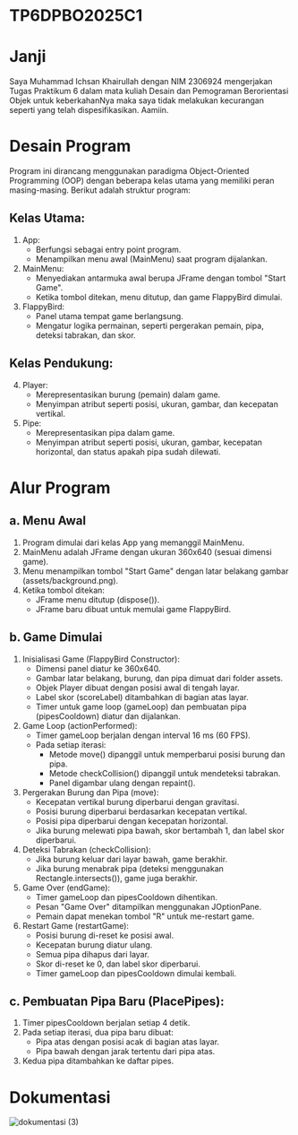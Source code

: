 # TP6DPBO2025C1

# Janji
Saya Muhammad Ichsan Khairullah dengan NIM 2306924 mengerjakan Tugas Praktikum 6 dalam mata kuliah Desain dan Pemograman Berorientasi Objek untuk keberkahanNya maka saya tidak melakukan kecurangan seperti yang telah dispesifikasikan. Aamiin.

# Desain Program
Program ini dirancang menggunakan paradigma Object-Oriented Programming (OOP) dengan beberapa kelas utama yang memiliki peran masing-masing. Berikut adalah struktur program:
## Kelas Utama:
1. App:
   - Berfungsi sebagai entry point program.
   - Menampilkan menu awal (MainMenu) saat program dijalankan.
2. MainMenu:
   - Menyediakan antarmuka awal berupa JFrame dengan tombol "Start Game".
   - Ketika tombol ditekan, menu ditutup, dan game FlappyBird dimulai.
3. FlappyBird:
   - Panel utama tempat game berlangsung.
   - Mengatur logika permainan, seperti pergerakan pemain, pipa, deteksi tabrakan, dan skor.
## Kelas Pendukung:
4. Player:
   - Merepresentasikan burung (pemain) dalam game.
   - Menyimpan atribut seperti posisi, ukuran, gambar, dan kecepatan vertikal.
5. Pipe:
   - Merepresentasikan pipa dalam game.
   - Menyimpan atribut seperti posisi, ukuran, gambar, kecepatan horizontal, dan status apakah pipa sudah dilewati.

# Alur Program
## a. Menu Awal
1. Program dimulai dari kelas App yang memanggil MainMenu.
2. MainMenu adalah JFrame dengan ukuran 360x640 (sesuai dimensi game).
3. Menu menampilkan tombol "Start Game" dengan latar belakang gambar (assets/background.png).
4. Ketika tombol ditekan:
   - JFrame menu ditutup (dispose()).
   - JFrame baru dibuat untuk memulai game FlappyBird.
## b. Game Dimulai
1. Inisialisasi Game (FlappyBird Constructor):
   - Dimensi panel diatur ke 360x640.
   - Gambar latar belakang, burung, dan pipa dimuat dari folder assets.
   - Objek Player dibuat dengan posisi awal di tengah layar.
   - Label skor (scoreLabel) ditambahkan di bagian atas layar.
   - Timer untuk game loop (gameLoop) dan pembuatan pipa (pipesCooldown) diatur dan dijalankan.
2. Game Loop (actionPerformed):
   - Timer gameLoop berjalan dengan interval 16 ms (60 FPS).
   - Pada setiap iterasi:
     - Metode move() dipanggil untuk memperbarui posisi burung dan pipa.
     - Metode checkCollision() dipanggil untuk mendeteksi tabrakan.
     - Panel digambar ulang dengan repaint().
3. Pergerakan Burung dan Pipa (move):
   - Kecepatan vertikal burung diperbarui dengan gravitasi.
   - Posisi burung diperbarui berdasarkan kecepatan vertikal.
   - Posisi pipa diperbarui dengan kecepatan horizontal.
   - Jika burung melewati pipa bawah, skor bertambah 1, dan label skor diperbarui.
4. Deteksi Tabrakan (checkCollision):
   - Jika burung keluar dari layar bawah, game berakhir.
   - Jika burung menabrak pipa (deteksi menggunakan Rectangle.intersects()), game juga berakhir.
5. Game Over (endGame):
   - Timer gameLoop dan pipesCooldown dihentikan.
   - Pesan "Game Over" ditampilkan menggunakan JOptionPane.
   - Pemain dapat menekan tombol "R" untuk me-restart game.
6. Restart Game (restartGame):
   - Posisi burung di-reset ke posisi awal.
   - Kecepatan burung diatur ulang.
   - Semua pipa dihapus dari layar.
   - Skor di-reset ke 0, dan label skor diperbarui.
   - Timer gameLoop dan pipesCooldown dimulai kembali.
## c. Pembuatan Pipa Baru (PlacePipes):
1. Timer pipesCooldown berjalan setiap 4 detik.
2. Pada setiap iterasi, dua pipa baru dibuat:
   - Pipa atas dengan posisi acak di bagian atas layar.
   - Pipa bawah dengan jarak tertentu dari pipa atas.
3. Kedua pipa ditambahkan ke daftar pipes.

# Dokumentasi
![dokumentasi (3)](https://github.com/user-attachments/assets/adacbf77-d368-49dc-a441-d2fc5c6b9887)
